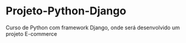 # Projeto-Python-Django
Curso de Python com framework Django, onde será desenvolvido um projeto E-commerce
